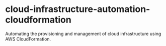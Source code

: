 # cloud-infrastructure-automation-cloudformation
Automating the provisioning and management of cloud infrastructure using AWS CloudFormation.
